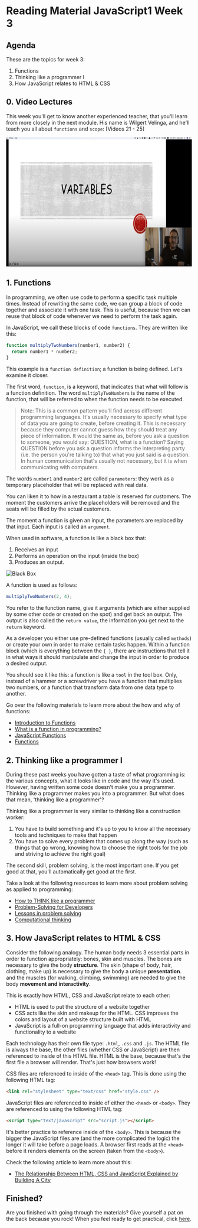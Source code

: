 # Reading Material JavaScript1 Week 3

## Agenda

These are the topics for week 3:

1. Functions
2. Thinking like a programmer I
3. How JavaScript relates to HTML & CSS

## 0. Video Lectures

This week you'll get to know another experienced teacher, that you'll learn from more closely in the next module. His name is Wilgert Velinga, and he'll teach you all about `functions` and `scope`: [Videos 21 - 25]

<a href="https://www.youtube.com/watch?v=9yR6tC7OGiE&list=PLVYDhqbgYpYUiqH8IxLJ5qomkEGMzes1q" target="_blank"><img src="../assets/week1-uday.png" width="600" height="350" alt="HYF Video" /></a>

## 1. Functions

In programming, we often use code to perform a specific task multiple times. Instead of rewriting the same code, we can group a block of code together and associate it with one task. This is useful, because then we can reuse that block of code whenever we need to perform the task again.

In JavaScript, we call these blocks of code `functions`. They are written like this:

```js
function multiplyTwoNumbers(number1, number2) {
  return number1 * number2;
}
```

This example is a `function definition`; a function is being defined. Let's examine it closer.

The first word, `function`, is a keyword, that indicates that what will follow is a function definition. The word `multiplyTwoNumbers` is the name of the function, that will be referred to when the function needs to be executed.

> Note: This is a common pattern you'll find across different programming languages. It's usually necessary to specify what type of data you are going to create, before creating it. This is necessary because they computer cannot guess how they should treat any piece of information. It would the same as, before you ask a question to someone, you would say: QUESTION, what is a function? Saying QUESTION before you ask a question informs the interpreting party (i.e. the person you're talking to) that what you just said is a question. In human communication that's usually not necessary, but it is when communicating with computers.

The words `number1` and `number2` are called `parameters`: they work as a temporary placeholder that will be replaced with real data.

You can liken it to how in a restaurant a table is reserved for customers. The moment the customers arrive the placeholders will be removed and the seats will be filled by the actual customers.

The moment a function is given an input, the parameters are replaced by that input. Each input is called an `argument`.

When used in software, a function is like a black box that:

1. Receives an input
2. Performs an operation on the input (inside the box)
3. Produces an output.

![Black Box](../assets/black-box-input-output.png)

A function is used as follows:

```js
multiplyTwoNumbers(2, 4);
```

You refer to the function name, give it arguments (which are either supplied by some other code or created on the spot) and get back an output. The output is also called the `return value`, the information you get next to the `return` keyword.

As a developer you either use pre-defined functions (usually called `methods`) or create your own in order to make certain tasks happen. Within a function block (which is everything between the `{ }`, there are instructions that tell it in what ways it should manipulate and change the input in order to produce a desired output.

You should see it like this: a function is like a `tool` in the tool box. Only, instead of a hammer or a screwdriver you have a function that multiplies two numbers, or a function that transform data from one data type to another.

Go over the following materials to learn more about the how and why of functions:

- [Introduction to Functions](https://www.youtube.com/watch?v=4LklwbSP--4)
- [What is a function in programming?](https://www.youtube.com/watch?v=QcCnfAxGpgg)
- [JavaScript Functions](https://www.youtube.com/watch?v=R8SjM4DKK80)
- [Functions](https://github.com/HackYourFuture/fundamentals/blob/master/fundamentals/functions.md)

## 2. Thinking like a programmer I

During these past weeks you have gotten a taste of what programming is: the various concepts, what it looks like in code and the way it's used. However, having written some code doesn't make you a programmer. Thinking like a programmer makes you into a programmer. But what does that mean, 'thinking like a programmer'?

Thinking like a programmer is very similar to thinking like a construction worker:

1. You have to build something and it's up to you to know all the necessary tools and techniques to make that happen
2. You have to solve every problem that comes up along the way (such as things that go wrong, knowing how to choose the right tools for the job and striving to achieve the right goal)

The second skill, problem solving, is the most important one. If you get good at that, you'll automatically get good at the first.

Take a look at the following resources to learn more about problem solving as applied to programming:

- [How to THINK like a programmer](https://www.youtube.com/watch?v=NNazO2tMHno)
- [Problem-Solving for Developers](https://www.youtube.com/watch?v=UFc-RPbq8kg)
- [Lessons in problem solving](https://www.freecodecamp.org/news/how-to-think-like-a-programmer-lessons-in-problem-solving-d1d8bf1de7d2/)
- [Computational thinking](https://www.youtube.com/watch?v=qbnTZCj0ugI)

## 3. How JavaScript relates to HTML & CSS

Consider the following analogy. The human body needs 3 essential parts in order to function appropriately: bones, skin and muscles. The bones are necessary to give the body **structure**. The skin (shape of body, hair, clothing, make up) is necessary to give the body a unique **presentation**. and the muscles (for walking, climbing, swimming) are needed to give the body **movement and interactivity**.

This is exactly how HTML, CSS and JavaScript relate to each other:

- HTML is used to put the structure of a website together
- CSS acts like the skin and makeup for the HTML. CSS improves the colors and layout of a website structure built with HTML
- JavaScript is a full-on programming language that adds interactivity and functionality to a website

Each technology has their own file type: `.html`, `.css` and `.js`. The HTML file is always the base, the other files (whether CSS or JavaScript) are then referenced to inside of this HTML file. HTML is the base, because that's the first file a browser will render. That's just how browsers work!

CSS files are referenced to inside of the `<head>` tag. This is done using the following HTML tag:

```html
<link rel="stylesheet" type="text/css" href="style.css" />
```

JavaScript files are referenced to inside of either the `<head>` or `<body>`. They are referenced to using the following HTML tag:

```html
<script type="text/javascript" src="script.js"></script>
```

It's better practice to reference inside of the `<body>`. This is because the bigger the JavaScript files are (and the more complicated the logic) the longer it will take before a page loads. A browser first reads at the `<head>` before it renders elements on the screen (taken from the `<body>`).

Check the following article to learn more about this:

- [The Relationship Between HTML, CSS and JavaScript Explained by Building A City](https://blog.codeanalogies.com/2018/05/09/the-relationship-between-html-css-and-javascript-explained/)

## Finished?

Are you finished with going through the materials? Give yourself a pat on the back because you rock! When you feel ready to get practical, click [here](./MAKEME.md).
